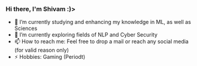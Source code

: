 ### Hi there, I'm Shivam :)>

- 🔭 I’m currently studying and enhancing my knowledge in ML, as well as Sciences
- 🌱 I’m currently exploring fields of NLP and Cyber Security 
- 📫 How to reach me: Feel free to drop a mail or reach any social media (for valid reason only)
- ⚡ Hobbies: Gaming (Periodt)
<!--
**iMshivam25/iMshivam25** is a ✨ _special_ ✨ repository because its `README.md` (this file) appears on your GitHub profile.

Here are some ideas to get you started:

- 🔭 I’m currently working on ...
- 🌱 I’m currently learning ...
- 👯 I’m looking to collaborate on ...
- 🤔 I’m looking for help with ...
- 💬 Ask me about ...
- 📫 How to reach me: ...
- 😄 Pronouns: ...
- ⚡ Fun fact: ...
-->
